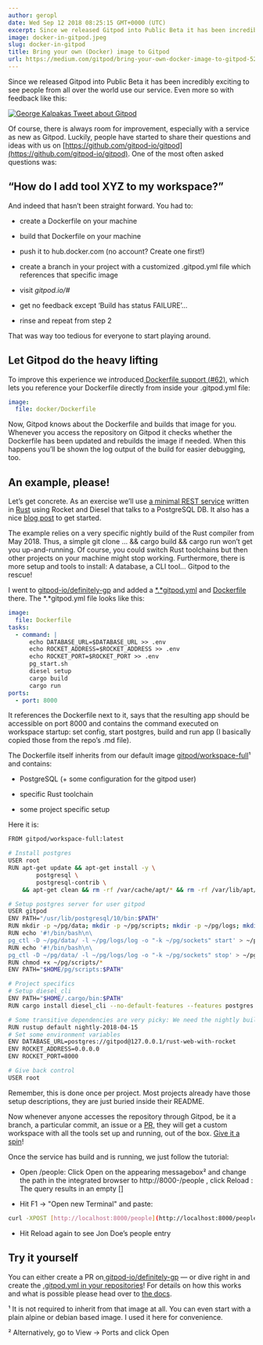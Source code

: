 ```yaml
---
author: geropl
date: Wed Sep 12 2018 08:25:15 GMT+0000 (UTC)
excerpt: Since we released Gitpod into Public Beta it has been incredibly exciting to see people from all over the world use our service.
image: docker-in-gitpod.jpeg
slug: docker-in-gitpod
title: Bring your own (Docker) image to Gitpod
url: https://medium.com/gitpod/bring-your-own-docker-image-to-gitpod-52db1aa861de
---
```


<script context="module">
  export const prerender = true;
</script>

Since we released Gitpod into Public Beta it has been incredibly exciting to see people from all over the world use our service. Even more so with feedback like this:

[![George Kalpakas Tweet about Gitpod](../../../static/images/blog/docker-in-gitpod/tweet.png)](https://twitter.com/gkalpakas/status/1037800090977619973)

Of course, there is always room for improvement, especially with a service as new as Gitpod. Luckily, people have started to share their questions and ideas with us on [https://github.com/gitpod-io/gitpod](https://github.com/gitpod-io/gitpod). One of the most often asked questions was:

<h2>“How do I add tool XYZ to my workspace?”</h2>

And indeed that hasn’t been straight forward. You had to:

- create a Dockerfile on your machine

- build that Dockerfile on your machine

- push it to hub.docker.com (no account? Create one first!)

- create a branch in your project with a customized .gitpod.yml file which references that specific image

- visit _gitpod.io/#<your-repos-branch-url>_

- get no feedback except ‘Build has status FAILURE’…

- rinse and repeat from step 2

That was way too tedious for everyone to start playing around.

<h2>Let Gitpod do the heavy lifting</h2>

To improve this experience we introduced[ Dockerfile support (#62)](https://github.com/gitpod-io/gitpod/issues/62), which lets you reference your Dockerfile directly from inside your .gitpod.yml file:

```yaml
image:
  file: docker/Dockerfile
```

Now, Gitpod knows about the Dockerfile and builds that image for you. Whenever you access the repository on Gitpod it checks whether the Dockerfile has been updated and rebuilds the image if needed. When this happens you’ll be shown the log output of the build for easier debugging, too.

<h2>An example, please!</h2>

Let’s get concrete. As an exercise we’ll use [a minimal REST service](https://github.com/lankydan/rust-web-with-rocket) written in [Rust](https://www.rust-lang.org/) using Rocket and Diesel that talks to a PostgreSQL DB. It also has a nice [ blog post](https://lankydanblog.com/2018/05/20/creating-a-rusty-rocket-fuelled-with-diesel/) to get started.

The example relies on a very specific nightly build of the Rust compiler from May 2018. Thus, a simple git clone … && cargo build && cargo run won’t get you up-and-running. Of course, you could switch Rust toolchains but then other projects on your machine might stop working. Furthermore, there is more setup and tools to install: A database, a CLI tool…
Gitpod to the rescue!

I went to [gitpod-io/definitely-gp](https://github.com/gitpod-io/definitely-gp/) and added a [*.*gitpod.yml](https://github.com/gitpod-io/definitely-gp/blob/master/rust-web-with-rocket/.gitpod.yml) and [Dockerfile](https://github.com/gitpod-io/definitely-gp/blob/master/rust-web-with-rocket/Dockerfile) there. The *.*gitpod.yml file looks like this:

```yaml
image:
  file: Dockerfile
tasks:
  - command: |
      echo DATABASE_URL=$DATABASE_URL >> .env
      echo ROCKET_ADDRESS=$ROCKET_ADDRESS >> .env
      echo ROCKET_PORT=$ROCKET_PORT >> .env
      pg_start.sh
      diesel setup
      cargo build
      cargo run
ports:
  - port: 8000
```

It references the Dockerfile next to it, says that the resulting app should be accessible on port 8000 and contains the command executed on workspace startup: set config, start postgres, build and run app (I basically copied those from the repo’s .md file).

The Dockerfile itself inherits from our default image [gitpod/workspace-full](https://hub.docker.com/r/gitpod/workspace-full/)¹ and contains:

- PostgreSQL (+ some configuration for the gitpod user)

- specific Rust toolchain

- some project specific setup

Here it is:

```bash
FROM gitpod/workspace-full:latest

# Install postgres
USER root
RUN apt-get update && apt-get install -y \
        postgresql \
        postgresql-contrib \
    && apt-get clean && rm -rf /var/cache/apt/* && rm -rf /var/lib/apt/lists/* && rm -rf /tmp/*

# Setup postgres server for user gitpod
USER gitpod
ENV PATH="/usr/lib/postgresql/10/bin:$PATH"
RUN mkdir -p ~/pg/data; mkdir -p ~/pg/scripts; mkdir -p ~/pg/logs; mkdir -p ~/pg/sockets; initdb -D pg/data/
RUN echo '#!/bin/bash\n\
pg_ctl -D ~/pg/data/ -l ~/pg/logs/log -o "-k ~/pg/sockets" start' > ~/pg/scripts/pg_start.sh
RUN echo '#!/bin/bash\n\
pg_ctl -D ~/pg/data/ -l ~/pg/logs/log -o "-k ~/pg/sockets" stop' > ~/pg/scripts/pg_stop.sh
RUN chmod +x ~/pg/scripts/*
ENV PATH="$HOME/pg/scripts:$PATH"

# Project specifics
# Setup diesel_cli
ENV PATH="$HOME/.cargo/bin:$PATH"
RUN cargo install diesel_cli --no-default-features --features postgres

# Some transitive dependencies are very picky: We need the nightly build build on the 2018-04-14, meant for the 2018-04-15
RUN rustup default nightly-2018-04-15
# Set some environment variables
ENV DATABASE_URL=postgres://gitpod@127.0.0.1/rust-web-with-rocket
ENV ROCKET_ADDRESS=0.0.0.0
ENV ROCKET_PORT=8000

# Give back control
USER root
```

Remember, this is done once per project. Most projects already have those setup descriptions, they are just buried inside their README.

Now whenever anyone accesses the repository through Gitpod, be it a branch, a particular commit, an issue or a [ PR,](/blog/when-code-reviews-lgtm) they will get a custom workspace with all the tools set up and running, out of the box. [Give it a spin](https://gitpod.io/#https://github.com/lankydan/rust-web-with-rocket)!

Once the service has build and is running, we just follow the tutorial:

- Open /people: Click Open on the appearing messagebox² and change the path in the integrated browser to http://8000-<your-workspace-url>/people , click Reload : The query results in an empty []

- Hit F1 -> "Open new Terminal" and paste:

```bash
curl -XPOST [http://localhost:8000/people](http://localhost:8000/people) -H "Content-Type: application/json" --data '{"id": 123, "first_name": "Jon", "last_name": "Doe", "age": 64, "profession": "Engineer", "salary": 1024}'
```

- Hit Reload again to see Jon Doe’s people entry

## Try it yourself

You can either create a PR on[ gitpod-io/definitely-gp](https://github.com/gitpod-io/definitely-gp) — or dive right in and create the [.gitpod.yml in your repositories](/docs/references/gitpod-yml#checked-in-gitpod-config-file)! For details on how this works and what is possible please head over to [the docs](/docs/references/gitpod-yml).

¹ It is not required to inherit from that image at all. You can even start with a plain alpine or debian based image. I used it here for convenience.

² Alternatively, go to View -> Ports and click Open
